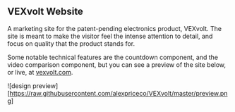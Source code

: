 ## VEXvolt Website

A marketing site for the patent-pending electronics product, VEXvolt. The site is meant to make the visitor feel the intense attention to detail, and focus on quality that the product stands for.

Some notable technical features are the countdown component, and the video comparison component, but you can see a preview of the site below, or live, at [vexvolt.com](https://vexvolt.com).

![design preview][https://raw.githubusercontent.com/alexpriceco/VEXvolt/master/preview.png]
